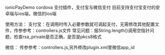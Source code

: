  ionicPayDemo
cordova 支付插件，支付宝与微信支付
目前支持支付宝支付的安卓端与ios端，微信的ios端

使用方法：
支付宝：在调用时传入必要参数就可调起支付，无需修改其他配置文件，传参参考：controllers.js文件
常见问题：报String.length()调用空指针问题，检查rsa_private是否正确，是否是pkcs8格式

微信：
传参参考：controllers.js,另外修改plugin.xml里微信app_id

